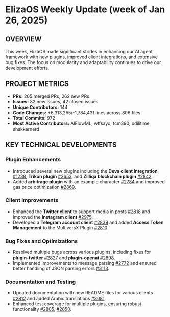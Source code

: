 # ElizaOS Weekly Update (week of Jan 26, 2025)

## OVERVIEW 
This week, ElizaOS made significant strides in enhancing our AI agent framework with new plugins, improved client integrations, and extensive bug fixes. The focus on modularity and adaptability continues to drive our development efforts.

## PROJECT METRICS
- **PRs:** 205 merged PRs, 262 new PRs
- **Issues:** 82 new issues, 42 closed issues
- **Unique Contributors:** 144
- **Code Changes:** +6,313,255/-1,784,431 lines across 806 files
- **Total Commits:** 972
- **Most Active Contributors:** AIFlowML, wtfsayo, tcm390, odilitime, shakkernerd

## KEY TECHNICAL DEVELOPMENTS

### Plugin Enhancements
- Introduced several new plugins including the **Deva client integration** [#1238](https://github.com/elizaos/eliza/pull/1238), **Trikon plugin** [#2653](https://github.com/elizaos/eliza/pull/2653), and **Zilliqa blockchain plugin** [#2842](https://github.com/elizaos/eliza/pull/2842).
- Added **arbitrage plugin** with an example character [#2784](https://github.com/elizaos/eliza/pull/2784) and improved gas price optimization [#2869](https://github.com/elizaos/eliza/pull/2869).

### Client Improvements
- Enhanced the **Twitter client** to support media in posts [#2818](https://github.com/elizaos/eliza/pull/2818) and improved the **Instagram client** [#2975](https://github.com/elizaos/eliza/pull/2975).
- Developed a **Telegram account client** [#2839](https://github.com/elizaos/eliza/pull/2839) and added **Access Token Management** to the MultiversX Plugin [#2810](https://github.com/elizaos/eliza/pull/2810).

### Bug Fixes and Optimizations
- Resolved multiple bugs across various plugins, including fixes for **plugin-twitter** [#2827](https://github.com/elizaos/eliza/pull/2827) and **plugin-openai** [#2898](https://github.com/elizaos/eliza/pull/2898).
- Implemented improvements to message parsing [#2772](https://github.com/elizaos/eliza/pull/2772) and ensured better handling of JSON parsing errors [#3113](https://github.com/elizaos/eliza/pull/3113).

### Documentation and Testing
- Updated documentation with new README files for various clients [#2812](https://github.com/elizaos/eliza/pull/2812) and added Arabic translations [#3081](https://github.com/elizaos/eliza/pull/3081).
- Enhanced test coverage for multiple plugins, ensuring robust functionality [#2805](https://github.com/elizaos/eliza/pull/2805), [#2850](https://github.com/elizaos/eliza/pull/2850).